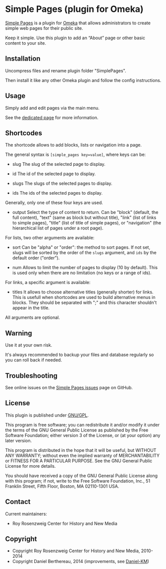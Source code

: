 Simple Pages (plugin for Omeka)
===============================

[Simple Pages] is a plugin for [Omeka] that allows administrators to create
simple web pages for their public site.

Keep it simple. Use this plugin to add an “About” page or other basic content to
your site.


Installation
------------

Uncompress files and rename plugin folder "SimplePages".

Then install it like any other Omeka plugin and follow the config instructions.


Usage
-----

Simply add and edit pages via the main menu.

See the [dedicated page] for more information.


Shortcodes
----------

The shortcode allows to add blocks, lists or navigation into a page.

The general syntax is `[simple_pages key=value]`, where keys can be:

- slug
  The slug of the selected page to display.

- id
  The id of the selected page to display.

- slugs
  The slugs of the selected pages to display.

- ids
  The ids of the selected pages to display.

Generally, only one of these four keys are used.

- output
  Select the type of content to return. Can be "block" (default, the full
  content), "text" (same as block but without title), "link" (list of links to
  simple pages), "title" (list of title of simple pages), or "navigation" (the
  hierarchical list of pages under a root page).

For lists, two other arguments are available:

- sort
  Can be "alpha" or "order": the method to sort pages. If not set, slugs will be
  sorted by the order of the `slugs` argument, and `ids` by the default order
  ("order").

- num
  Allows to limit the number of pages to display (10 by default). This is used
  only when there are no limitation (no keys or a range of ids).

For links, a specific argument is available:

- titles
  It allows to choose alternative titles (generally shorter) for links. This is
  usefull when shortcodes are used to build alternative menus in blocks. They
  should be separated with ";" and this character shouldn't appear in the title.

All arguments are optional.


Warning
-------

Use it at your own risk.

It's always recommended to backup your files and database regularly so you can
roll back if needed.


Troubleshooting
---------------

See online issues on the [Simple Pages issues] page on GitHub.


License
-------

This plugin is published under [GNU/GPL].

This program is free software; you can redistribute it and/or modify it under
the terms of the GNU General Public License as published by the Free Software
Foundation; either version 3 of the License, or (at your option) any later
version.

This program is distributed in the hope that it will be useful, but WITHOUT
ANY WARRANTY; without even the implied warranty of MERCHANTABILITY or FITNESS
FOR A PARTICULAR PURPOSE. See the GNU General Public License for more
details.

You should have received a copy of the GNU General Public License along with
this program; if not, write to the Free Software Foundation, Inc.,
51 Franklin Street, Fifth Floor, Boston, MA 02110-1301 USA.


Contact
-------

Current maintainers:

* Roy Rosenzweig Center for History and New Media


Copyright
---------

* Copyright Roy Rosenzweig Center for History and New Media, 2010-2014
* Copyright Daniel Berthereau, 2014 (improvements, see [Daniel-KM])


[Omeka]: https://omeka.org
[Simple Pages]: http://omeka.org/codex/Plugins/SimplePages
[dedicated page]: http://omeka.org/codex/Plugins/SimplePages_2.0
[Simple Pages issues]: http://omeka.org/forums/forum/plugins
[GNU/GPL]: https://www.gnu.org/licenses/gpl-3.0.html "GNU/GPL v3"
[Daniel-KM]: https://github.com/Daniel-KM "Daniel Berthereau"
